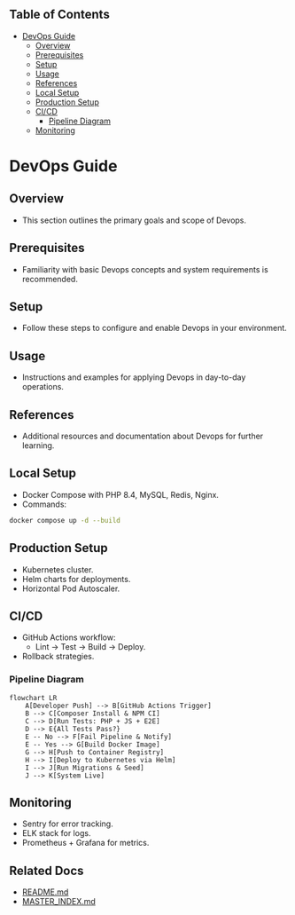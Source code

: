 <!-- START doctoc generated TOC please keep comment here to allow auto update -->
<!-- DON'T EDIT THIS SECTION, INSTEAD RE-RUN doctoc TO UPDATE -->
## Table of Contents

- [DevOps Guide](#devops-guide)
  - [Overview](#overview)
  - [Prerequisites](#prerequisites)
  - [Setup](#setup)
  - [Usage](#usage)
  - [References](#references)
  - [Local Setup](#local-setup)
  - [Production Setup](#production-setup)
  - [CI/CD](#cicd)
    - [Pipeline Diagram](#pipeline-diagram)
  - [Monitoring](#monitoring)

<!-- END doctoc generated TOC please keep comment here to allow auto update -->

# DevOps Guide

## Overview
- This section outlines the primary goals and scope of Devops.

## Prerequisites
- Familiarity with basic Devops concepts and system requirements is recommended.

## Setup
- Follow these steps to configure and enable Devops in your environment.

## Usage
- Instructions and examples for applying Devops in day-to-day operations.

## References
- Additional resources and documentation about Devops for further learning.


## Local Setup
- Docker Compose with PHP 8.4, MySQL, Redis, Nginx.  
- Commands:  
```bash
docker compose up -d --build
```

## Production Setup
- Kubernetes cluster.  
- Helm charts for deployments.  
- Horizontal Pod Autoscaler.  

## CI/CD
- GitHub Actions workflow:  
  - Lint → Test → Build → Deploy.  
- Rollback strategies.  

### Pipeline Diagram
```mermaid
flowchart LR
    A[Developer Push] --> B[GitHub Actions Trigger]
    B --> C[Composer Install & NPM CI]
    C --> D[Run Tests: PHP + JS + E2E]
    D --> E{All Tests Pass?}
    E -- No --> F[Fail Pipeline & Notify]
    E -- Yes --> G[Build Docker Image]
    G --> H[Push to Container Registry]
    H --> I[Deploy to Kubernetes via Helm]
    I --> J[Run Migrations & Seed]
    J --> K[System Live]
```

## Monitoring
- Sentry for error tracking.  
- ELK stack for logs.  
- Prometheus + Grafana for metrics.

## Related Docs
- [README.md](README.md)
- [MASTER_INDEX.md](MASTER_INDEX.md)

